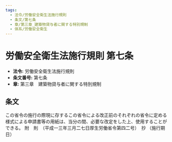 ```yaml
---
tags:
  - 法令/労働安全衛生法施行規則
  - 条文/第七条
  - 章/第三章_建築物貸与者に関する特別規制
  - 体系/労働安全衛生
---
```

# 労働安全衛生法施行規則 第七条

- **法令:** 労働安全衛生法施行規則
- **条文番号:** 第七条
- **章:** 第三章　建築物貸与者に関する特別規制

## 条文
この省令の施行の際現に存するこの省令による改正前のそれぞれの省令に定める様式による申請書等の用紙は、当分の間、必要な改定をした上、使用することができる。
附　則　（平成一三年三月二七日厚生労働省令第四二号）　抄
（施行期日）

